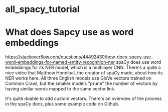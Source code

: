 # all_spacy_tutorial

# What does Sapcy use as word embeddings
https://stackoverflow.com/questions/44492430/how-does-spacy-use-word-embeddings-for-named-entity-recognition-ner
spaCy does use word embeddings for its NER model, which is a multilayer CNN. 
There's a quite a nice video that Matthew Honnibal, the creator of spaCy made, about how its NER works here.
All three English models use GloVe vectors trained on Common Crawl,
 but the smaller models "prune" the number of vectors by having similar words mapped to the same vector link.

It's quite doable to add custom vectors. 
There's an overview of the process in the spaCy docs, plus some example code on Github.
